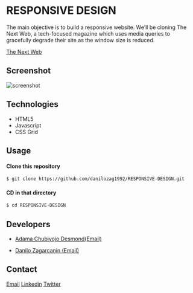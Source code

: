 # RESPONSIVE DESIGN

The main objective is to build a responsive website. We’ll be cloning The Next Web, a tech-focused magazine which uses media queries to gracefully degrade their site as the window size is reduced.

[The Next Web ](https://thenextweb.com)

## Screenshot

![screenshot](https://raw.githubusercontent.com/kobiyoyo/Responsive-Design-/master/images/screenshot.png) 

## Technologies
 * HTML5
 * Javascript
 * CSS Grid
 
 ## Usage 

#### Clone this repository
```sh
$ git clone https://github.com/danilozag1992/RESPONSIVE-DESIGN.git
```
#### CD in that directory
```sh
$ cd RESPONSIVE-DESIGN
```

## Developers

* [Adama Chubiyojo Desmond](https://github.com/kobiyoyo)[(Email)](mailto:Adamachubi@gmail.com)

* [Danilo Zagarcanin ](https://github.com/danilozag1992)[(Email)](mailto:danilozagarcanin@gmail.com)

## Contact
[Email](mailto:danilozagarcanin@gmail.com)
[Linkedin](https://www.linkedin.com/in/danilo-zagarcanin-88169b185/)
[Twitter](https://twitter.com/danilo96061514)
